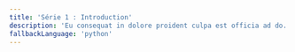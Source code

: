 ```yaml
---
title: 'Série 1 : Introduction'
description: 'Eu consequat in dolore proident culpa est officia ad do. Labore non dolore sint sunt anim labore velit duis. Eiusmod mollit irure Lorem deserunt non occaecat nisi deserunt occaecat.'
fallbackLanguage: 'python'
---
```


